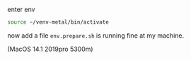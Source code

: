 enter env 
```sh
source ~/venv-metal/bin/activate
```

now add a file `env.prepare.sh` is running fine at my machine.

(MacOS 14.1 2019pro 5300m)
